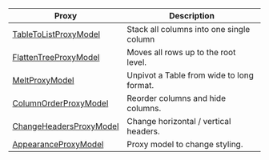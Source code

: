| Proxy                                                | Description                              |
| -----------------------------------------------------|------------------------------------------|
|[TableToListProxyModel](tabletolistproxymodel.md)     | Stack all columns into one single column |
|[FlattenTreeProxyModel](flattentreeproxymodel.md) | Moves all rows up to the root level.     |
|[MeltProxyModel](meltproxymodel.md)                   |Unpivot a Table from wide to long format. |
|[ColumnOrderProxyModel](columnorderproxymodel.md)     |Reorder columns and hide columns.         |
|[ChangeHeadersProxyModel](changeheadersproxymodel.md) | Change horizontal / vertical headers.    |
|[AppearanceProxyModel](appearanceproxymodel.md)       | Proxy model to change styling.           |
